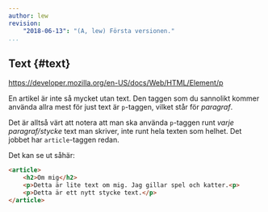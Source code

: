```yaml
---
author: lew
revision:
    "2018-06-13": "(A, lew) Första versionen."
...
```

Text {#text}
---------------------------------------------------

<a href='https://developer.mozilla.org/en-US/docs/Web/HTML/Element/p'>https://developer.mozilla.org/en-US/docs/Web/HTML/Element/p</a>

En artikel är inte så mycket utan text. Den taggen som du sannolikt kommer använda allra mest för just text är `p`-taggen, vilket står för *paragraf*.

Det är alltså värt att notera att man ska använda `p`-taggen runt *varje paragraf/stycke* text man skriver, inte runt hela texten som helhet. Det jobbet har `article`-taggen redan.

Det kan se ut såhär:

```html
<article>
	<h2>Om mig</h2>
	<p>Detta är lite text om mig. Jag gillar spel och katter.<p>
	<p>Detta är ett nytt stycke text.</p>
</article>
```

